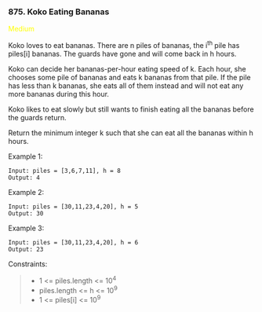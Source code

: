 <h3>875. Koko Eating Bananas</h3>

<span style="color:yellow">Medium</span>

Koko loves to eat bananas. There are n piles of bananas, the i<sup>th</sup> pile has piles[i] bananas. The guards have
gone and will come back in h hours.

Koko can decide her bananas-per-hour eating speed of k. Each hour, she chooses some pile of bananas and eats k bananas
from that pile. If the pile has less than k bananas, she eats all of them instead and will not eat any more bananas
during this hour.

Koko likes to eat slowly but still wants to finish eating all the bananas before the guards return.

Return the minimum integer k such that she can eat all the bananas within h hours.

Example 1:

    Input: piles = [3,6,7,11], h = 8
    Output: 4

Example 2:

    Input: piles = [30,11,23,4,20], h = 5
    Output: 30

Example 3:

    Input: piles = [30,11,23,4,20], h = 6
    Output: 23

Constraints:

> - 1 <= piles.length <= 10<sup>4</sup>
> - piles.length <= h <= 10<sup>9</sup>
> - 1 <= piles[i] <= 10<sup>9</sup>



